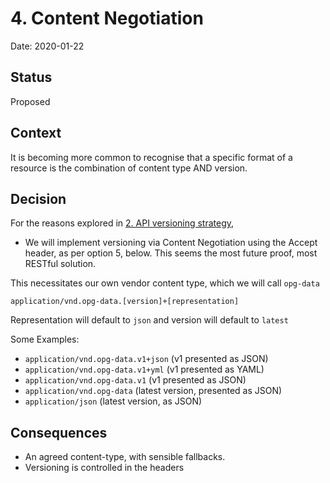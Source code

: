 # 4. Content Negotiation

Date: 2020-01-22

## Status

Proposed

## Context

It is becoming more common to recognise that a specific format of a resource is the combination of content type AND version.

## Decision

For the reasons explored in [2. API versioning strategy](0002-api-versioning-strategy.md), 

* We will implement versioning via Content Negotiation using the Accept header, as per option 5, below. This seems the most future proof, most RESTful solution.

This necessitates our own vendor content type, which we will call `opg-data`

`application/vnd.opg-data.[version]+[representation]`

Representation will default to `json` and version will default to `latest` 

Some Examples:

  * `application/vnd.opg-data.v1+json` (v1 presented as JSON)
  * `application/vnd.opg-data.v1+yml` (v1 presented as YAML)
  * `application/vnd.opg-data.v1` (v1 presented as JSON)
  * `application/vnd.opg-data` (latest version, presented as JSON)
  * `application/json` (latest version, as JSON)

## Consequences

* An agreed content-type, with sensible fallbacks.
* Versioning is controlled in the headers